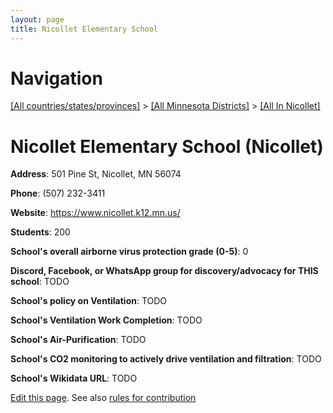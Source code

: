 ```yaml
---
layout: page
title: Nicollet Elementary School
---
```

# Navigation

[[All countries/states/provinces]](../../..) > [[All Minnesota Districts]](../..) > [[All In Nicollet]](..)

# Nicollet Elementary School (Nicollet)

**Address**: 501 Pine St, Nicollet, MN 56074

**Phone**: (507) 232-3411

**Website**: <https://www.nicollet.k12.mn.us/>

**Students**: 200

**School's overall airborne virus protection grade (0-5)**: 0

**Discord, Facebook, or WhatsApp group for discovery/advocacy for THIS school**: TODO

**School's policy on Ventilation**: TODO

**School's Ventilation Work Completion**: TODO

**School's Air-Purification**: TODO

**School's CO2 monitoring to actively drive ventilation and filtration**: TODO

**School's Wikidata URL**: TODO


[Edit this page](https://github.com/ventilate-schools/MN/edit/main/./Nicollet/Nicollet_Elementary_School.md). See also [rules for contribution](../../../contribution-rules/)